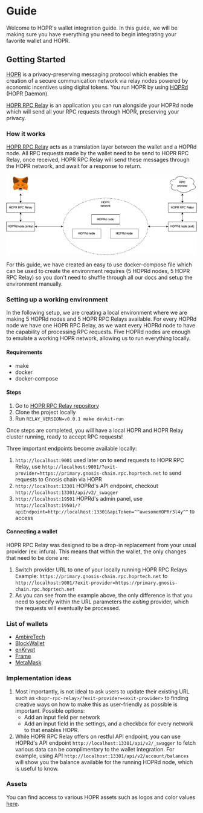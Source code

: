 # Guide

Welcome to HOPR's wallet integration guide.
In this guide, we will be making sure you have everything you need to begin integrating your favorite wallet and HOPR.

<!-- Additionally, there is a supplementary [demo](./demo) which might help assist you in your journey. -->

## Getting Started

[HOPR](https://hoprnet.org/) is a privacy-preserving messaging protocol which enables the creation of a secure communication network via relay nodes powered by economic incentives using digital tokens.
You run HOPR by using [HOPRd](https://docs.hoprnet.org/v1.85/core/what-is-hopr) (HOPR Daemon).

[HOPR RPC Relay](https://github.com/hoprnet/hopr-rpc-relay) is an application you can run alongside your HOPRd node which will send all your RPC requests through HOPR, preserving your privacy.

### How it works

[HOPR RPC Relay](https://github.com/hoprnet/hopr-rpc-relay) acts as a translation layer between the wallet and a HOPRd node.
All RPC requests made by the wallet need to be send to HOPR RPC Relay, once received, HOPR RPC Relay will send these messages through the HOPR network, and await for a response to return.

![Diagram of how HOPR RPC Relay works](./hopr-rpc-relay-overview.png "HOPR RPC Relay Overview")

For this guide, we have created an easy to use docker-compose file which can be used to create the environment requires (5 HOPRd nodes, 5 HOPR RPC Relay) so you don't need to shuffle through all our docs and setup the environment manually.

### Setting up a working environment

In the following setup, we are creating a local environment where we are making 5 HOPRd nodes and 5 HOPR RPC Relays available. For every HOPRd node we have one HOPR RPC Relay, as we want every HOPRd node to have the capability of processing RPC requests.
Five HOPRd nodes are enough to emulate a working HOPR network, allowing us to run everything locally.

#### Requirements

- make
- docker
- docker-compose

#### Steps

1. Go to [HOPR RPC Relay repository](https://github.com/hoprnet/hopr-rpc-relay)
2. Clone the project locally
3. Run `RELAY_VERSION=v0.0.1 make devkit-run`

Once steps are completed, you will have a local HOPR and HOPR Relay cluster running, ready to accept RPC requests!

Three important endpoints become available locally:

1. `http://localhost:9001` used later on to send requests to HOPR RPC Relay, use `http://localhost:9001/?exit-provider=https://primary.gnosis-chain.rpc.hoprtech.net` to send requests to Gnosis chain via HOPR
2. `http://localhost:13301` HOPRd's API endpoint, checkout `http://localhost:13301/api/v2/_swagger`
3. `http://localhost:19501` HOPRd's admin panel, use `http://localhost:19501/?apiEndpoint=http://localhost:13301&apiToken=^^awesomeHOPRr3l4y^^` to access

#### Connecting a wallet

HOPR RPC Relay was designed to be a drop-in replacement from your usual provider (ex: infura).
This means that within the wallet, the only changes that need to be done are:

1. Switch provider URL to one of your locally running HOPR RPC Relays
   Example: `https://primary.gnosis-chain.rpc.hoprtech.net` to `http://localhost:9001/?exit-provider=https://primary.gnosis-chain.rpc.hoprtech.net`
2. As you can see from the example above, the only difference is that you need to specify within the URL parameters the _exiting_ provider, which the requests will eventually be processed.

### List of wallets

- [AmbireTech](https://github.com/AmbireTech/wallet)
- [BlockWallet](https://github.com/block-wallet/extension)
- [enKrypt](https://github.com/enkryptcom/enKrypt)
- [Frame](https://github.com/floating/frame)
- [MetaMask](https://github.com/MetaMask/metamask-extension/)

### Implementation ideas

1. Most importantly, is not ideal to ask users to update their existing URL such as `<hopr-rpc-relay>/?exit-provider=<exit-provider>` to finding creative ways on how to make this as user-friendly as possible is important.
   Possible options:
   - Add an input field per network
   - Add an input field in the settings, and a checkbox for every network to that enables HOPR.
2. While HOPR RPC Relay offers on restful API endpoint, you can use HOPRd's API endpoint `http://localhost:13301/api/v2/_swagger` to fetch various data can be complimentary to the wallet integration.
   For example, using API `http://localhost:13301/api/v2/account/balances` will show you the balance available for the running HOPRd node, which is useful to know.

### Assets

You can find access to various HOPR assets such as logos and color values [here](https://drive.google.com/drive/folders/1SavIZB-ALgXZ3RBvt27l2HRvIHk6q4kB?usp=sharing).
